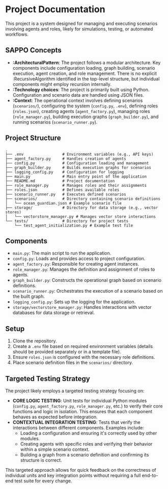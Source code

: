 # Project Documentation

This project is a system designed for managing and executing scenarios involving agents and roles, likely for simulations, testing, or automated workflows.

## SAPPO Concepts

*   **:ArchitecturalPattern**: The project follows a modular architecture. Key components include configuration loading, graph building, scenario execution, agent creation, and role management. There is no explicit :RecursiveAlgorithm identified in the top-level structure, but individual components might employ recursion internally.
*   **:Technology choices**: The project is primarily built using Python. Configuration and scenario data are handled using JSON files.
*   **:Context**: The operational context involves defining scenarios (`scenarios/`), configuring the system (`config.py`, `.env`), defining roles (`roles.json`), creating agents (`agent_factory.py`), managing roles (`role_manager.py`), building execution graphs (`graph_builder.py`), and running scenarios (`scenario_runner.py`).

## Project Structure

```
.
├── .env                 # Environment variables (e.g., API keys)
├── agent_factory.py     # Handles creation of agents
├── config.py            # Configuration loading and management
├── graph_builder.py     # Builds execution graphs for scenarios
├── logging_config.py    # Configuration for logging
├── main.py              # Main entry point of the application
├── README.md            # Project documentation
├── role_manager.py      # Manages roles and their assignments
├── roles.json           # Defines available roles
├── scenario_runner.py   # Executes defined scenarios
├── scenarios/           # Directory containing scenario definitions
│   └── ocean_guardian.json # Example scenario file
├── storage/             # Directory for data storage (e.g., vector stores)
│   └── vectorstore_manager.py # Manages vector store interactions
└── tests/               # Directory for project tests
    └── test_agent_initialization.py # Example test file
```

## Components

*   `main.py`: The main script to run the application.
*   `config.py`: Loads and provides access to project configuration.
*   `agent_factory.py`: Responsible for creating agent instances.
*   `role_manager.py`: Manages the definition and assignment of roles to agents.
*   `graph_builder.py`: Constructs the operational graph based on scenario definitions.
*   `scenario_runner.py`: Orchestrates the execution of a scenario based on the built graph.
*   `logging_config.py`: Sets up the logging for the application.
*   `storage/vectorstore_manager.py`: Handles interactions with vector databases for data storage or retrieval.

## Setup

1.  Clone the repository.
2.  Create a `.env` file based on required environment variables (details should be provided separately or in a template file).
3.  Ensure `roles.json` is configured with the necessary role definitions.
4.  Place scenario definition files in the `scenarios/` directory.

## Targeted Testing Strategy

The project likely employs a targeted testing strategy focusing on:

*   **CORE LOGIC TESTING**: Unit tests for individual Python modules (`config.py`, `agent_factory.py`, `role_manager.py`, etc.) to verify their core functions and logic in isolation. This ensures that each component behaves as expected before integration.
*   **CONTEXTUAL INTEGRATION TESTING**: Tests that verify the interactions between different components. Examples include:
    *   Loading a configuration and ensuring it's correctly used by other modules.
    *   Creating agents with specific roles and verifying their behavior within a simple scenario context.
    *   Building a graph from a scenario definition and confirming its structure is correct.

This targeted approach allows for quick feedback on the correctness of individual units and key integration points without requiring a full end-to-end test suite for every change.